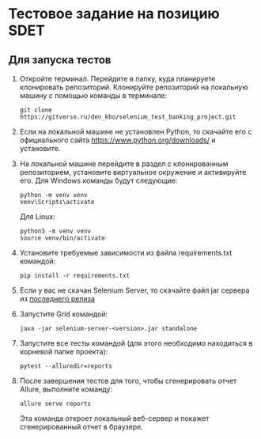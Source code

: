 # Тестовое задание на позицию SDET

## Для запуска тестов

1. Откройте терминал. Перейдите в папку, куда планируете клонировать репозиторий. Клонируйте репозиторий на локальную машину с помощью команды в терминале:
    ```
    git clone https://gitverse.ru/den_kho/selenium_test_banking_project.git
    ```

2. Если на локальной машине не установлен Python, то скачайте его с официального сайта https://www.python.org/downloads/ и установите.

3. На локальной машине перейдите в раздел с клонированным репозиторием, установите виртуальное окружение и активируйте его. 
Для Windows команды будут следующие:
    ```
    python -m venv venv
    venv\Scripts\activate
    ```
    Для Linux:
    ```
    python3 -m venv venv
    source venv/bin/activate
    ```
4. Установите требуемые зависимости из файла requirements.txt командой:
    ```
    pip install -r requirements.txt
    ```
5. Если у вас не скачан Selenium Server, то скачайте файл jar сервера из [последнего релиза](https://github.com/SeleniumHQ/selenium/releases/latest)

6. Запустите Grid командой:
    ```
    java -jar selenium-server-<version>.jar standalone
    ```

6. Запустите все тесты командой (для этого необходимо находиться в корневой папке проекта):
    ```
    pytest --alluredir=reports
    ```

7. После завершения тестов для того, чтобы сгенерировать отчет Allure, выполните команду:
    ```
    allure serve reports
    ```
    Эта команда откроет локальный веб-сервер и покажет сгенерированный отчет в браузере.
